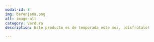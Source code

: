 ```yaml
---
modal-id: 8
img: berenjena.png
alt: image-alt
category: Verdura
description: Este producto es de temporada este mes, ¡disfrútalo!

---
```

